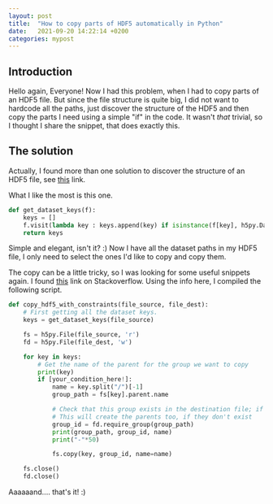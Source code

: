 ```yaml
---
layout: post
title:  "How to copy parts of HDF5 automatically in Python"
date:   2021-09-20 14:22:14 +0200
categories: mypost
---
```


## Introduction

Hello again, Everyone! Now I had this problem, when I had to copy parts of an HDF5 file. But since the file structure is quite big, I did not want to hardcode all the paths, just discover the structure of the HDF5 and then copy the parts I need using a simple "if" in the code. It wasn't *that* trivial, so I thought I share the snippet, that does exactly this.

## The solution

Actually, I found more than one solution to discover the structure of an HDF5 file, see [this][stackoverflow-hdf5-exploration] link.

What I like the most is this one.

```python
def get_dataset_keys(f):
    keys = []
    f.visit(lambda key : keys.append(key) if isinstance(f[key], h5py.Dataset) else None)
    return keys
```

Simple and elegant, isn't it? :) Now I have all the dataset paths in my HDF5 file, I only need to select the ones I'd like to copy and copy them.

The copy can be a little tricky, so I was looking for some useful snippets again. I found [this][stackoverflow-hdf5-copy] link on Stackoverflow. Using the info here, I compiled the following script.

```python
def copy_hdf5_with_constraints(file_source, file_dest):
    # First getting all the dataset keys.
    keys = get_dataset_keys(file_source)

    fs = h5py.File(file_source, 'r')
    fd = h5py.File(file_dest, 'w')

    for key in keys:
        # Get the name of the parent for the group we want to copy
        print(key)
        if [your_condition_here!]:
            name = key.split("/")[-1]
            group_path = fs[key].parent.name

            # Check that this group exists in the destination file; if it doesn't, create it
            # This will create the parents too, if they don't exist
            group_id = fd.require_group(group_path)
            print(group_path, group_id, name)
            print("-"*50)

            fs.copy(key, group_id, name=name)

    fs.close()
    fd.close()
```

Aaaaaand.... that's it! :)

[stackoverflow-hdf5-exploration]: https://stackoverflow.com/questions/44883175/how-to-list-all-datasets-in-h5py-file
[stackoverflow-hdf5-copy]: https://stackoverflow.com/questions/24510240/how-to-partially-copy-using-python-an-hdf5-file-into-a-new-one-keeping-the-same
